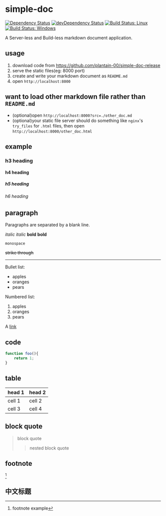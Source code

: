 # simple-doc

[![Dependency Status](https://david-dm.org/plantain-00/simple-doc.svg)](https://david-dm.org/plantain-00/simple-doc)
[![devDependency Status](https://david-dm.org/plantain-00/simple-doc/dev-status.svg)](https://david-dm.org/plantain-00/simple-doc#info=devDependencies)
[![Build Status: Linux](https://travis-ci.org/plantain-00/simple-doc.svg?branch=master)](https://travis-ci.org/plantain-00/simple-doc)
[![Build Status: Windows](https://ci.appveyor.com/api/projects/status/github/plantain-00/simple-doc?branch=master&svg=true)](https://ci.appveyor.com/project/plantain-00/simple-doc/branch/master)

A Server-less and Build-less markdown document application.

## usage

1. download code from <https://github.com/plantain-00/simple-doc-release>
1. serve the static files(eg: 8000 port)
1. create and write your markdown document as `README.md`
1. open `http://localhost:8000`

## want to load other markdown file rather than `README.md`

+ (optional)open `http://localhost:8000?src=./other_doc.md`
+ (optional)your static file server should do something like `nginx`'s `try_files` for `.html` files, then open `http://localhost:8000/other_doc.html`

## example

### h3 heading

#### h4 heading

##### h5 heading

###### h6 heading

## paragraph

Paragraphs are separated by a blank line.

_italic_ *italic* __bold__ **bold**

`monospace`

~~strike through~~

---

Bullet list:

+ apples
+ oranges
+ pears

Numbered list:

1. apples
1. oranges
1. pears

A [link](http://example.com)

## code

```js
function foo(){
    return 1;
}
```

## table

head 1 | head 2
--- | ---
cell 1 | cell 2
cell 3 | cell 4

## block quote

> block quote
>> nested block quote

## footnote

[^footnote]

[^footnote]: footnote example

## 中文标题
